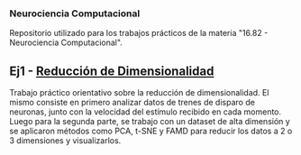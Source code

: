 ### Neurociencia Computacional

Repositorio utilizado para los trabajos prácticos de la materia "16.82 - Neurociencia Computacional".

## Ej1 - [Reducción de Dimensionalidad](https://github.com/AgusMattiussi/Neuroscience-Projects/tree/master/Ej1)

Trabajo práctico orientativo sobre la reducción de dimensionalidad. El mismo consiste en primero analizar datos de trenes de disparo de neuronas, junto con la velocidad del estímulo recibido en cada momento. Luego para la segunda parte, se trabajo con un dataset de alta dimensión y se aplicaron métodos como PCA, t-SNE y FAMD para reducir los datos a 2 o 3 dimensiones y visualizarlos.